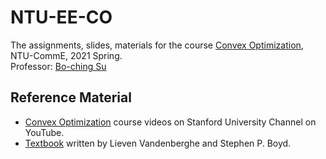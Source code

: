 # NTU-EE-CO
The assignments, slides, materials for the course [Convex Optimization](https://nol2.aca.ntu.edu.tw/nol/coursesearch/print_table.php?course_id=942%20U0640&class=&dpt_code=9420&ser_no=88018&semester=107-2&lang=CH), NTU-CommE, 2021 Spring.
<br />
Professor: [Bo-ching Su](https://www.ee.ntu.edu.tw/profile1.php?teacher_id=901173)
## Reference Material
- [Convex Optimization](https://www.youtube.com/watch?v=McLq1hEq3UY&list=PL3940DD956CDF0622) course videos on Stanford University Channel on YouTube.
- [Textbook](https://web.stanford.edu/~boyd/cvxbook/bv_cvxbook.pdf) written by Lieven Vandenberghe and Stephen P. Boyd.

